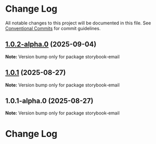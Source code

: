 # Change Log

All notable changes to this project will be documented in this file.
See [Conventional Commits](https://conventionalcommits.org) for commit guidelines.

## [1.0.2-alpha.0](https://github.com/uq-its-ss/design-system/compare/storybook-email@1.0.1...storybook-email@1.0.2-alpha.0) (2025-09-04)

**Note:** Version bump only for package storybook-email

## [1.0.1](https://github.com/uq-its-ss/design-system/compare/storybook-email@1.0.1-alpha.0...storybook-email@1.0.1) (2025-08-27)

**Note:** Version bump only for package storybook-email

## 1.0.1-alpha.0 (2025-08-27)

**Note:** Version bump only for package storybook-email

# Change Log
